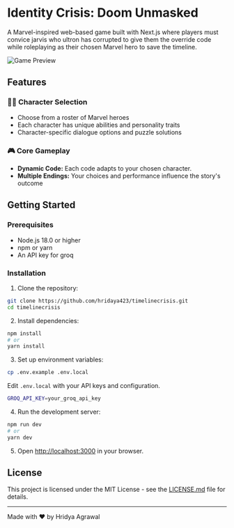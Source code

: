 # Identity Crisis: Doom Unmasked

A Marvel-inspired web-based game built with Next.js where players must convice jarvis who ultron has corrupted to give them the override code while roleplaying as their chosen Marvel hero to save the timeline.

![Game Preview](https://cloud-2lr2c22nf-hack-club-bot.vercel.app/0image.png)

## Features

### 🦸‍♂️ Character Selection
- Choose from a roster of Marvel heroes
- Each character has unique abilities and personality traits
- Character-specific dialogue options and puzzle solutions

### 🎮 Core Gameplay
- **Dynamic Code:** Each code adapts to your chosen character.
- **Multiple Endings:** Your choices and performance influence the story's outcome

## Getting Started

### Prerequisites
- Node.js 18.0 or higher
- npm or yarn
- An API key for groq

### Installation

1. Clone the repository:
```bash
git clone https://github.com/hridaya423/timelinecrisis.git
cd timelinecrisis
```

2. Install dependencies:
```bash
npm install
# or
yarn install
```

3. Set up environment variables:
```bash
cp .env.example .env.local
```
Edit `.env.local` with your API keys and configuration.
```bash
GROQ_API_KEY=your_groq_api_key
```

4. Run the development server:
```bash
npm run dev
# or
yarn dev
```

5. Open [http://localhost:3000](http://localhost:3000) in your browser.

## License

This project is licensed under the MIT License - see the [LICENSE.md](LICENSE.md) file for details.


---

Made with ❤️ by Hridya Agrawal